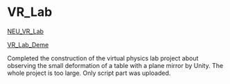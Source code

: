 # VR_Lab

[NEU_VR_Lab](https://neu.havefunner.com/#/achievement/5bcd51f368a571709e1d7ce6)

[VR_Lab_Deme](https://www.youtube.com/watch?v=-m6VaFLY2j0)

Completed the construction of the virtual physics lab project about observing the small deformation of a table with a plane mirror by Unity.
The whole project is too large. Only script part was uploaded. 
